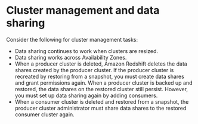 # Cluster management and data sharing<a name="cluster-mgmt"></a>

Consider the following for cluster management tasks:
+ Data sharing continues to work when clusters are resized\.
+ Data sharing works across Availability Zones\.
+ When a producer cluster is deleted, Amazon Redshift deletes the data shares created by the producer cluster\. If the producer cluster is recreated by restoring from a snapshot, you must create data shares and grant permissions again\. When a producer cluster is backed up and restored, the data shares on the restored cluster still persist\. However, you must set up data sharing again by adding consumers\.
+ When a consumer cluster is deleted and restored from a snapshot, the producer cluster administrator must share data shares to the restored consumer cluster again\.